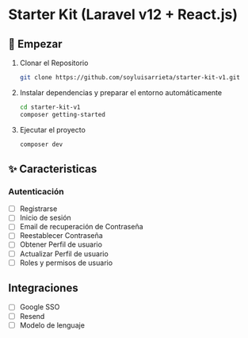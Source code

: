 # Starter Kit (Laravel v12 + React.js)

## 🚀 Empezar

1. Clonar el Repositorio

   ```bash
   git clone https://github.com/soyluisarrieta/starter-kit-v1.git
   ```

2. Instalar dependencias y preparar el entorno automáticamente

   ```bash
   cd starter-kit-v1
   composer getting-started
   ```

3. Ejecutar el proyecto

   ```bash
   composer dev
   ```

## ✨ Caracteristicas

### Autenticación

- [ ] Registrarse
- [ ] Inicio de sesión
- [ ] Email de recuperación de Contraseña
- [ ] Reestablecer Contraseña
- [ ] Obtener Perfil de usuario
- [ ] Actualizar Perfil de usuario
- [ ] Roles y permisos de usuario

## Integraciones

- [ ] Google SSO
- [ ] Resend
- [ ] Modelo de lenguaje
